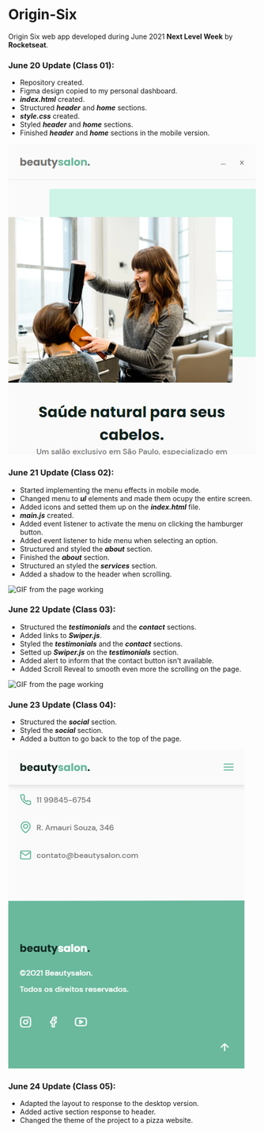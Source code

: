 # Origin-Six

Origin Six web app developed during June 2021 **Next Level Week** by **Rocketseat**.

### June 20 Update (Class 01):

-   Repository created.
-   Figma design copied to my personal dashboard.
-   **_index.html_** created.
-   Structured **_header_** and **_home_** sections.
-   **_style.css_** created.
-   Styled **_header_** and **_home_** sections.
-   Finished **_header_** and **_home_** sections in the mobile version.

![Screenshot from the beginning of the project](https://github.com/ClaudioKamoda/Origin-Six/blob/main/README-Images/June20.PNG)

### June 21 Update (Class 02):

-   Started implementing the menu effects in mobile mode.
-   Changed menu to **_ul_** elements and made them ocupy the entire screen.
-   Added icons and setted them up on the **_index.html_** file.
-   **_main.js_** created.
-   Added event listener to activate the menu on clicking the hamburger button.
-   Added event listener to hide menu when selecting an option.
-   Structured and styled the **_about_** section.
-   Finished the **_about_** section.
-   Structured an styled the **_services_** section.
-   Added a shadow to the header when scrolling.

![GIF from the page working](https://github.com/ClaudioKamoda/Origin-Six/blob/main/README-Images/June21.gif)

### June 22 Update (Class 03):

-   Structured the **_testimonials_** and the **_contact_** sections.
-   Added links to **_Swiper.js_**.
-   Styled the **_testimonials_** and the **_contact_** sections.
-   Setted up **_Swiper.js_** on the **_testimonials_** section.
-   Added alert to inform that the contact button isn't available.
-   Added Scroll Reveal to smooth even more the scrolling on the page.

![GIF from the page working](https://github.com/ClaudioKamoda/Origin-Six/blob/main/README-Images/June22.gif)

### June 23 Update (Class 04):

-   Structured the **_social_** section.
-   Styled the **_social_** section.
-   Added a button to go back to the top of the page.

![Screenshot from the social section](https://github.com/ClaudioKamoda/Origin-Six/blob/main/README-Images/June23.PNG)

### June 24 Update (Class 05):

-   Adapted the layout to response to the desktop version.
-   Added active section response to header.
-   Changed the theme of the project to a pizza website.
